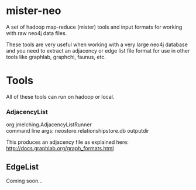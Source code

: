 mister-neo
==========

A set of hadoop map-reduce (mister) tools and input formats for working with raw neo4j data files. 

These tools are very useful when working with a very large neo4j database and you need to extract an adjacency or edge list file format for use in other tools like graphlab, graphchi, faunus, etc.

Tools
=====

All of these tools can run on hadoop or local.

### AdjacencyList

org.jmelching.AdjacencyListRunner  
command line args: neostore.relationshipstore.db outputdir

This produces an adjacency file as explained here: http://docs.graphlab.org/graph_formats.html

## EdgeList

Coming soon...

